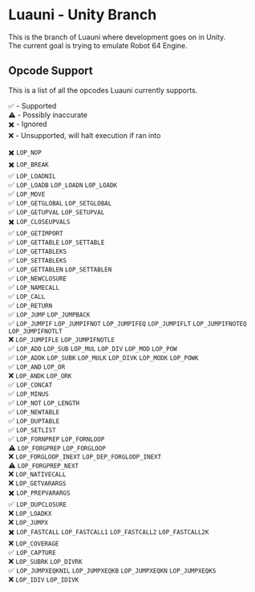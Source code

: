 # Luauni - Unity Branch
This is the branch of Luauni where development goes on in Unity.<br>
The current goal is trying to emulate Robot 64 Engine.

## Opcode Support
This is a list of all the opcodes Luauni currently supports.<br>

✅ - Supported<br>
⚠️ - Possibly inaccurate<br>
✖️ - Ignored<br>
❌ - Unsupported, will halt execution if ran into<br>

✖️ `LOP_NOP`<br>
✖️ `LOP_BREAK`<br>
✅ `LOP_LOADNIL`<br>
✅ `LOP_LOADB` `LOP_LOADN` `LOP_LOADK`<br>
✅ `LOP_MOVE`<br>
✅ `LOP_GETGLOBAL` `LOP_SETGLOBAL`<br>
✅ `LOP_GETUPVAL` `LOP_SETUPVAL`<br>
✖️ `LOP_CLOSEUPVALS`<br>
✅ `LOP_GETIMPORT`<br>
✅ `LOP_GETTABLE` `LOP_SETTABLE`<br>
✅ `LOP_GETTABLEKS`<br>
✅ `LOP_SETTABLEKS`<br>
✅ `LOP_GETTABLEN` `LOP_SETTABLEN`<br>
✅ `LOP_NEWCLOSURE`<br>
✅ `LOP_NAMECALL`<br>
✅ `LOP_CALL`<br>
✅ `LOP_RETURN`<br>
✅ `LOP_JUMP` `LOP_JUMPBACK`<br>
✅ `LOP_JUMPIF` `LOP_JUMPIFNOT` `LOP_JUMPIFEQ` `LOP_JUMPIFLT` `LOP_JUMPIFNOTEQ` `LOP_JUMPIFNOTLT`<br>
❌ `LOP_JUMPIFLE` `LOP_JUMPIFNOTLE`<br>
✅ `LOP_ADD` `LOP_SUB` `LOP_MUL` `LOP_DIV` `LOP_MOD` `LOP_POW`<br>
✅ `LOP_ADDK` `LOP_SUBK` `LOP_MULK` `LOP_DIVK` `LOP_MODK` `LOP_POWK`<br>
✅ `LOP_AND` `LOP_OR`<br>
❌ `LOP_ANDK` `LOP_ORK`<br>
✅ `LOP_CONCAT`<br>
✅ `LOP_MINUS`<br>
✅ `LOP_NOT` `LOP_LENGTH`<br>
✅ `LOP_NEWTABLE`<br>
✅ `LOP_DUPTABLE`<br>
✅ `LOP_SETLIST`<br>
✅ `LOP_FORNPREP` `LOP_FORNLOOP`<br>
⚠️ `LOP_FORGPREP` `LOP_FORGLOOP`<br>
❌ `LOP_FORGLOOP_INEXT` `LOP_DEP_FORGLOOP_INEXT`<br>
⚠️ `LOP_FORGPREP_NEXT`<br>
❌ `LOP_NATIVECALL`<br>
❌ `LOP_GETVARARGS` <br>
✖️ `LOP_PREPVARARGS`<br>
✅ `LOP_DUPCLOSURE`<br>
❌ `LOP_LOADKX`<br>
❌ `LOP_JUMPX`<br>
✖️ `LOP_FASTCALL` `LOP_FASTCALL1` `LOP_FASTCALL2` `LOP_FASTCALL2K`<br>
❌ `LOP_COVERAGE`<br>
✅ `LOP_CAPTURE`<br>
❌ `LOP_SUBRK` `LOP_DIVRK`<br>
✅ `LOP_JUMPXEQKNIL` `LOP_JUMPXEQKB` `LOP_JUMPXEQKN` `LOP_JUMPXEQKS`<br>
❌ `LOP_IDIV` `LOP_IDIVK`<br>
